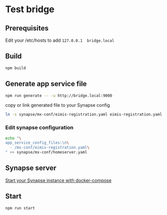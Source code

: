 # Test bridge

## Prerequisites

Edit your /etc/hosts to add `127.0.0.1  bridge.local`

## Build

```bash
npm build
```

## Generate app service file

```bash
npm run generate -- -u http://bridge.local:9000
```

copy or link generated file to your Synapse config

```bash
ln -s synapse/mx-conf/eimis-registration.yaml eimis-registration.yaml
```

### Edit synapse configuration

```bash
echo "\
app_service_config_files:\n\
  - /mx-conf/eimis-registration.yaml\
" >> synapse/mx-conf/homeserver.yaml
```

## Synapse server

[Start your Synapse instance with docker-compose](./synapse/readme.md)

## Start

```bash
npm run start
```
